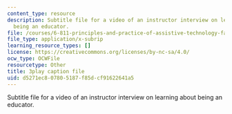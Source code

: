 ```yaml
---
content_type: resource
description: Subtitle file for a video of an instructor interview on learning about
  being an educator.
file: /courses/6-811-principles-and-practice-of-assistive-technology-fall-2014/d5271ec807805187f85dcf91622641a5_EmwHY7Ibu9k.srt
file_type: application/x-subrip
learning_resource_types: []
license: https://creativecommons.org/licenses/by-nc-sa/4.0/
ocw_type: OCWFile
resourcetype: Other
title: 3play caption file
uid: d5271ec8-0780-5187-f85d-cf91622641a5
---
```

Subtitle file for a video of an instructor interview on learning about being an educator.